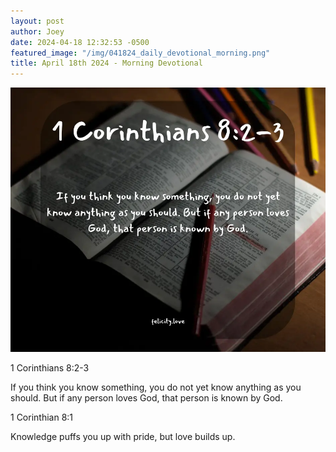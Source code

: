 ```yaml
---
layout: post
author: Joey
date: 2024-04-18 12:32:53 -0500
featured_image: "/img/041824_daily_devotional_morning.png"
title: April 18th 2024 - Morning Devotional
---
```


[![April 18th 2024 - Morning Devotional](/img/041824_daily_devotional_morning.webp)](/img/041824_daily_devotional_morning.webp)

1 Corinthians 8:2-3

If you think you know something, you do not yet know anything as you should. But if any person loves God, that person is known by God.

1 Corinthian 8:1

Knowledge puffs you up with pride, but love builds up.

